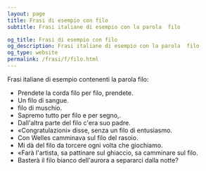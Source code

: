 ```yaml
---
layout: page
title: Frasi di esempio con filo 
subtitle: Frasi italiane di esempio con la parola  filo

og_title: Frasi di esempio con filo 
og_description: Frasi italiane di esempio con la parola  filo
og_type: website
permalink: /frasi/f/filo.html
---
```


Frasi italiane di esempio contenenti la parola filo:


- Prendete la corda filo per filo, prendete.
- Un filo di sangue.
- filo di muschio.
- Sapremo tutto per filo e per segno,.
- Dall'altra parte del filo c'era suo padre.
- «Congratulazioni» disse, senza un filo di entusiasmo.
- Con Welles camminava sul filo del rasoio.
- Mi dà del filo da torcere ogni volta che giochiamo.
- «Farà l'artista, sa pattinare sul ghiaccio, sa camminare sul filo.
- Basterà il filo bianco dell'aurora a separarci dalla notte?
